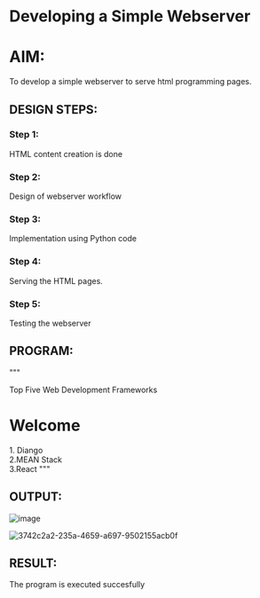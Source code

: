 # Developing a Simple Webserver

# AIM:

To develop a simple webserver to serve html programming pages.

## DESIGN STEPS:

### Step 1:

HTML content creation is done

### Step 2:

Design of webserver workflow

### Step 3:

Implementation using Python code

### Step 4:

Serving the HTML pages.

### Step 5:

Testing the webserver

## PROGRAM:


"""
<html>
<head>
Top Five Web Development Frameworks
</head>
<body>
<h1>Welcome</h1>
1. Diango
<br>
2.MEAN Stack
<br>
3.React
</body>
</html>"""

## OUTPUT:
![image](https://github.com/easwari21/webserver/assets/131534979/00062db0-610b-465e-bc4a-741e809a5fbc)

![3742c2a2-235a-4659-a697-9502155acb0f](https://github.com/easwari21/webserver/assets/131534979/03552404-f9c7-4638-9ba8-f6648b4c99fd)


## RESULT:
The program is executed succesfully
